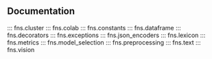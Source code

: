 ## Documentation

::: fns.cluster
::: fns.colab
::: fns.constants
::: fns.dataframe
::: fns.decorators
::: fns.exceptions
::: fns.json_encoders
::: fns.lexicon
::: fns.metrics
::: fns.model_selection
::: fns.preprocessing
::: fns.text
::: fns.vision
